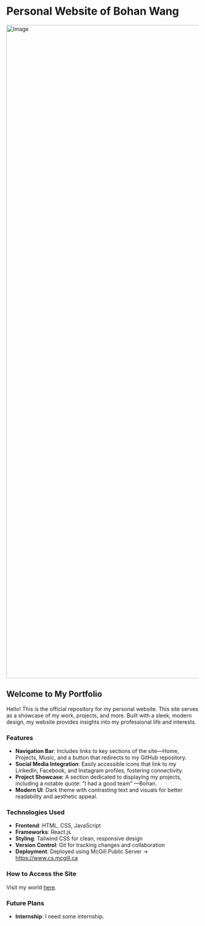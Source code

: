 # Personal Website of Bohan Wang

<img width="1710" alt="image" src="https://github.com/user-attachments/assets/5563ff6f-8caf-468e-bd75-c1d84ad14c30">

## Welcome to My Portfolio

Hello! This is the official repository for my personal website. This site serves as a showcase of my work, projects, and more. Built with a sleek, modern design, my website provides insights into my professional life and interests.

### Features

- **Navigation Bar**: Includes links to key sections of the site—Home, Projects, Music, and a button that redirects to my GitHub repository.
- **Social Media Integration**: Easily accessible icons that link to my LinkedIn, Facebook, and Instagram profiles, fostering connectivity.
- **Project Showcase**: A section dedicated to displaying my projects, including a notable quote: "I had a good team" —Bohan.
- **Modern UI**: Dark theme with contrasting text and visuals for better readability and aesthetic appeal.

### Technologies Used

- **Frontend**: HTML, CSS, JavaScript
- **Frameworks**: React.js
- **Styling**: Tailwind CSS for clean, responsive design
- **Version Control**: Git for tracking changes and collaboration
- **Deployment**: Deployed using McGill Public Server -> https://www.cs.mcgill.ca

### How to Access the Site

Visit my world [here]([your-website-link](https://www.cs.mcgill.ca/~bwang246/)).

### Future Plans

- **Internship**: I need some internship.
